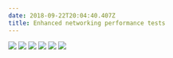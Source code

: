 ```yaml
---
date: 2018-09-22T20:04:40.407Z
title: Enhanced networking performance tests
---
```



<img class="special-img-class" src="/images/enhanced_networking/CentOS7_1805_1.jpg" />
<img class="special-img-class" src="/images/enhanced_networking/t2-t3-enasupport.jpg" />
<img class="special-img-class" src="/images/enhanced_networking/t3-nano-iperf3.jpg" />
<img class="special-img-class" src="/images/enhanced_networking/t2-nano-iperf3.jpg" />
<img class="special-img-class" src="/images/enhanced_networking/m5-large-iperf3.jpg" />
<img class="special-img-class" src="/images/enhanced_networking/t2-t3-iperf3-cmp.jpg" />